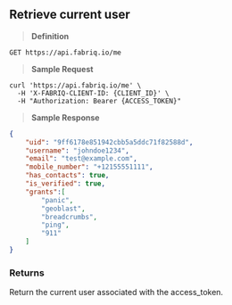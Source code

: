 ## Retrieve current user

> **Definition**

```text
GET https://api.fabriq.io/me
```

> **Sample Request**

```shell
curl 'https://api.fabriq.io/me' \
  -H 'X-FABRIQ-CLIENT-ID: {CLIENT_ID}' \
  -H "Authorization: Bearer {ACCESS_TOKEN}"
```

> **Sample Response**

```json
{
    "uid": "9ff6178e851942cbb5a5ddc71f82588d",
    "username": "johndoe1234",
    "email": "test@example.com",
    "mobile_number": "+12155551111",
    "has_contacts": true,
    "is_verified": true,
    "grants":[
        "panic",
        "geoblast",
        "breadcrumbs",
        "ping",
        "911"
    ]
}
```

### Returns
Return the current user associated with the access_token.
